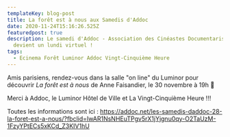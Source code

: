 ```yaml
---
templateKey: blog-post
title: La forêt est à nous aux Samedis d'Addoc
date: 2020-11-24T15:16:26.525Z
featuredpost: true
description: Le samedi d'Addoc - Association des Cinéastes Documentaristes
  devient un lundi virtuel !
tags:
  - Ecinema Forêt Luminor Addoc Vingt-Cinquième Heure
---
```

Amis parisiens, rendez-vous dans la salle "on line" du Luminor pour découvrir *La forêt est à nous* de Anne Faisandier, le 30 novembre à 19h 🍃


Merci à Addoc, le Luminor Hôtel de Ville et La Vingt-Cinquième Heure !!!

Toutes les informations sont ici : <https://addoc.net/les-samedis-daddoc-28-la-foret-est-a-nous/?fbclid=IwAR1NsNHEuTPgv5rX1jYjgnu0qy-O2TaUzM-1FzyYPtECs5xKCd_Z3KIV1hU>